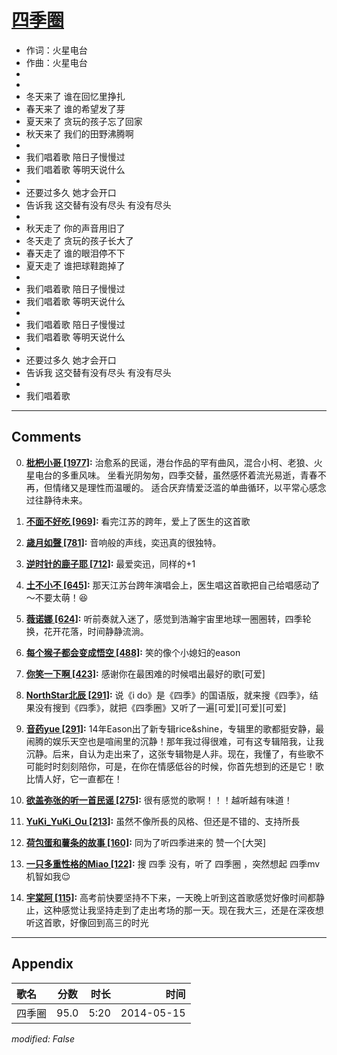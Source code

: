 # [四季圈](https://music.163.com/song?id=28481817)

* 作词：火星电台
* 作曲：火星电台
*
*
* 冬天来了 谁在回忆里挣扎
* 春天来了 谁的希望发了芽
* 夏天来了 贪玩的孩子忘了回家
* 秋天来了 我们的田野沸腾啊
* 
* 我们唱着歌 陪日子慢慢过
* 我们唱着歌 等明天说什么
* 
* 还要过多久 她才会开口
* 告诉我 这交替有没有尽头 有没有尽头
* 
* 秋天走了 你的声音用旧了
* 冬天走了 贪玩的孩子长大了
* 春天走了 谁的眼泪停不下
* 夏天走了 谁把球鞋跑掉了
* 
* 我们唱着歌 陪日子慢慢过
* 我们唱着歌 等明天说什么
* 
* 我们唱着歌 陪日子慢慢过
* 我们唱着歌 等明天说什么
* 
* 还要过多久 她才会开口
* 告诉我 这交替有没有尽头 有没有尽头
* 
* 我们唱着歌


---

## Comments
0. **[枇杷小哥 \[1977\]](https://music.163.com/#/user/home?id=3659249):** 治愈系的民谣，港台作品的罕有曲风，混合小柯、老狼、火星电台的多重风味。 坐看光阴匆匆，四季交替，虽然感怀着流光易逝，青春不再，但情绪又是理性而温暖的。 适合厌弃情爱泛滥的单曲循环，以平常心感念过往静待未来。 

1. **[不面不好吃 \[969\]](https://music.163.com/#/user/home?id=45836496):** 看完江苏的跨年，爱上了医生的这首歌

2. **[歳月如聲 \[781\]](https://music.163.com/#/user/home?id=39133700):** 音响般的声线，奕迅真的很独特。

3. **[逆时针的鹿子耶 \[712\]](https://music.163.com/#/user/home?id=42609398):** 最爱奕迅，同样的+1

4. **[土不小不 \[645\]](https://music.163.com/#/user/home?id=12251540):** 那天江苏台跨年演唱会上，医生唱这首歌把自己给唱感动了～不要太萌！😆

5. **[薇诺娜 \[624\]](https://music.163.com/#/user/home?id=38295286):** 听前奏就入迷了，感觉到浩瀚宇宙里地球一圈圈转，四季轮换，花开花落，时间静静流淌。

6. **[每个猴子都会变成悟空 \[488\]](https://music.163.com/#/user/home?id=37152259):** 笑的像个小媳妇的eason

7. **[你笑一下啊 \[423\]](https://music.163.com/#/user/home?id=39895526):** 感谢你在最困难的时候唱出最好的歌[可爱]

8. **[NorthStar北辰 \[291\]](https://music.163.com/#/user/home?id=90323012):** 说《i do》是《四季》的国语版，就来搜《四季》，结果没有搜到《四季》，就把《四季圈》又听了一遍[可爱][可爱][可爱]

9. **[音药yue \[291\]](https://music.163.com/#/user/home?id=49731632):** 14年Eason出了新专辑rice&shine，专辑里的歌都挺安静，最闹腾的娱乐天空也是喧闹里的沉静！那年我过得很难，可有这专辑陪我，让我沉静。后来，自认为走出来了，这张专辑物是人非。现在，我懂了，有些歌不可能时时刻刻陪你，可是，在你在情感低谷的时候，你首先想到的还是它！歌比情人好，它一直都在！

10. **[欲盖弥张的听一首民谣 \[275\]](https://music.163.com/#/user/home?id=33766878):** 很有感觉的歌啊！！！越听越有味道！

11. **[YuKi_YuKi_Ou \[213\]](https://music.163.com/#/user/home?id=30874349):** 虽然不像所長的风格、但还是不错的、支持所長

12. **[荷包蛋和薯条的故事 \[160\]](https://music.163.com/#/user/home?id=260393107):** 同为了听四季进来的 赞一个[大哭]

13. **[一只多重性格的Miao \[122\]](https://music.163.com/#/user/home?id=253205885):** 搜  四季  没有，听了  四季圈 ，突然想起  四季mv   机智如我😌   

14. **[宇棠阿 \[115\]](https://music.163.com/#/user/home?id=103694796):** 高考前快要坚持不下来，一天晚上听到这首歌感觉好像时间都静止，这种感觉让我坚持走到了走出考场的那一天。现在我大三，还是在深夜想听这首歌，好像回到高三的时光



---

## Appendix

|歌名|分数|时长|时间|
|:---|:---:|---:|---:|
|四季圈|95.0|5:20|2014-05-15

*modified: False*